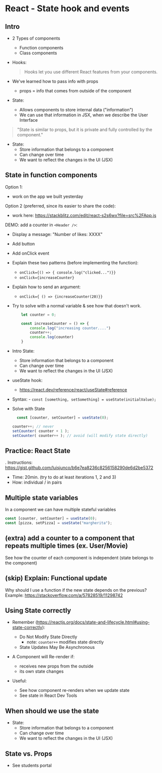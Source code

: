 
# React - State hook and events

<!--

Status: draft

@todo: 
- improve the planning for this unit (examples & steps to follow)
- create slides (ex. syntax, functional updates etc.)

-->


## Intro

- 2 Types of components
  - Function components
  - Class components


- Hooks:
  > Hooks let you use different React features from your components. 
  

- We've learned how to pass info with props
  - props = info that comes from outside of the component

- State:
  - Allows components to store internal data ("information")
  - We can use that information in JSX, when we describe the User Interface

> "State is similar to props, but it is private and fully controlled by the component."


- State: 
  - Store information that belongs to a component
  - Can change over time
  - We want to reflect the changes in the UI (JSX)





## State in function components


Option 1: 
- work on the app we built yesterday

Option 2 (preferred, since its easier to share the code): 
- work here: https://stackblitz.com/edit/react-s2s6wx?file=src%2FApp.js

  <!-- remember to FORK -->
  <!-- remember to FORK -->
  <!-- remember to FORK -->



DEMO: add a counter in `<Header />`:

  <!-- @LT: DEMO (we will do an exercise in a few moments)  -->

  - Display a message: "Number of likes: XXXX"
  - Add button 
  - Add onClick event
  - Explain these two patterns (before implementing the function):
    - `onClick={() => { console.log("clicked...")}}`
    - `onClick={increaseCounter}`
  - Explain how to send an argument:
    - `onClick={ () => {increaseCounter(20)}}`
  - Try to solve with a normal variable & see how that doesn't work.

      ```js
          let counter = 0;

          const increaseCounter = () => {
              console.log("increasing counter....")
              counter++;
              console.log(counter)
          }
      ```

  - Intro State: 
    - Store information that belongs to a component
    - Can change over time
    - We want to reflect the changes in the UI (JSX)




  - useState hook:
    - https://react.dev/reference/react/useState#reference

  -  Syntax:
    - `const [something, setSomething] = useState(initialValue);`


  - Solve with State

    ```js
      const [counter, setCounter] = useState(0);
    ```

    ```js
    counter++; // never
    setCounter( counter + 1 );
    setCounter( counter++ ); // avoid (will modify state directly)

    ```



## Practice: React State

<!-- @LT: remember to FORK  -->

. Instructions: https://gist.github.com/luisjunco/b6e7ea8236c8256158290de6d2be5372
- Time: 20min. (try to do at least iterations 1, 2 and 3)
- How: individual / in pairs



## Multiple state variables

In a component we can have multiple stateful variables

```js
const [counter, setCounter] = useState(0);
const [pizza, setPizza] = useState("margherita");
```



## (extra) add a counter to a component that repeats multiple times (ex. User/Movie)

See how the counter of each component is independent (state belongs to the component)

<!-- @todo: create example on stackblitz & share with students -->
<!-- note: can also be done as an exercise -->





## (skip) Explain: Functional update

Why should I use a function if the new state depends on the previous? Example: https://stackoverflow.com/a/57828519/11298742





## Using State correctly

<!-- @todo: create slides -->

- Remember (https://reactjs.org/docs/state-and-lifecycle.html#using-state-correctly):
  - Do Not Modify State Directly
    - note: `counter++` modifies state directly
  - State Updates May Be Asynchronous

- A Component will Re-render if:
  - receives new props from the outside
  - its own state changes

- Useful:
  - See how component re-renders when we update state
  - See state in React Dev Tools





## When should we use the state

- State: 
  - Store information that belongs to a component
  - Can change over time
  - We want to reflect the changes in the UI (JSX)



## State vs. Props

- See students portal


